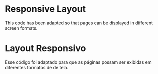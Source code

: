 
# Responsive Layout
This code has been adapted so that pages can be displayed in different screen formats.

# Layout Responsivo
Esse código foi adaptado para que as páginas possam ser exibidas em diferentes formatos de de tela.


